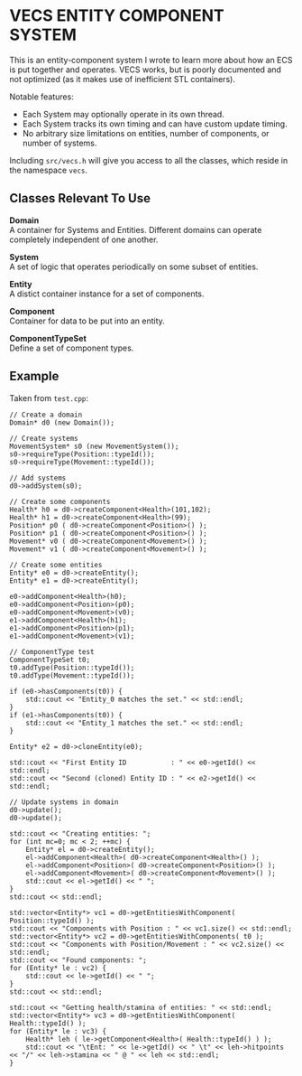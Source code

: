 VECS ENTITY COMPONENT SYSTEM
==================================

This is an entity-component system I wrote to learn more about how an ECS is put together and operates.
VECS works, but is poorly documented and not optimized (as it makes use of inefficient STL containers).  

Notable features:  
- Each System may optionally operate in its own thread.
- Each System tracks its own timing and can have custom update timing.
- No arbitrary size limitations on entities, number of components, or number of systems.

Including `src/vecs.h` will give you access to all the classes, which reside in the namespace `vecs`.  


Classes Relevant To Use
-------------------------
**Domain**  
A container for Systems and Entities. Different domains can operate completely independent of one another.  

**System**  
A set of logic that operates periodically on some subset of entities.  

**Entity**  
A distict container instance for a set of components.  

**Component**  
Container for data to be put into an entity.  

**ComponentTypeSet**  
Define a set of component types.


Example
-------------------------
Taken from `test.cpp`:  
```
// Create a domain
Domain* d0 (new Domain());

// Create systems
MovementSystem* s0 (new MovementSystem());
s0->requireType(Position::typeId());
s0->requireType(Movement::typeId());

// Add systems
d0->addSystem(s0);

// Create some components
Health* h0 = d0->createComponent<Health>(101,102);
Health* h1 = d0->createComponent<Health>(99);
Position* p0 ( d0->createComponent<Position>() );
Position* p1 ( d0->createComponent<Position>() );
Movement* v0 ( d0->createComponent<Movement>() );
Movement* v1 ( d0->createComponent<Movement>() );

// Create some entities
Entity* e0 = d0->createEntity();
Entity* e1 = d0->createEntity();

e0->addComponent<Health>(h0);
e0->addComponent<Position>(p0);
e0->addComponent<Movement>(v0);
e1->addComponent<Health>(h1);
e1->addComponent<Position>(p1);
e1->addComponent<Movement>(v1);

// ComponentType test
ComponentTypeSet t0;
t0.addType(Position::typeId());
t0.addType(Movement::typeId());

if (e0->hasComponents(t0)) {
    std::cout << "Entity_0 matches the set." << std::endl;
}
if (e1->hasComponents(t0)) {
    std::cout << "Entity_1 matches the set." << std::endl;
}

Entity* e2 = d0->cloneEntity(e0);

std::cout << "First Entity ID           : " << e0->getId() << std::endl;
std::cout << "Second (cloned) Entity ID : " << e2->getId() << std::endl;

// Update systems in domain
d0->update();
d0->update();

std::cout << "Creating entities: ";
for (int mc=0; mc < 2; ++mc) {
    Entity* el = d0->createEntity();
    el->addComponent<Health>( d0->createComponent<Health>() );
    el->addComponent<Position>( d0->createComponent<Position>() );
    el->addComponent<Movement>( d0->createComponent<Movement>() );
    std::cout << el->getId() << " ";
}
std::cout << std::endl;

std::vector<Entity*> vc1 = d0->getEntitiesWithComponent( Position::typeId() );
std::cout << "Components with Position : " << vc1.size() << std::endl;
std::vector<Entity*> vc2 = d0->getEntitiesWithComponents( t0 );
std::cout << "Components with Position/Movement : " << vc2.size() << std::endl;
std::cout << "Found components: ";
for (Entity* le : vc2) {
    std::cout << le->getId() << " ";
}
std::cout << std::endl;

std::cout << "Getting health/stamina of entities: " << std::endl;
std::vector<Entity*> vc3 = d0->getEntitiesWithComponent( Health::typeId() );
for (Entity* le : vc3) {
    Health* leh ( le->getComponent<Health>( Health::typeId() ) );
    std::cout << "\tEnt: " << le->getId() << " \t" << leh->hitpoints << "/" << leh->stamina << " @ " << leh << std::endl;
}
```


